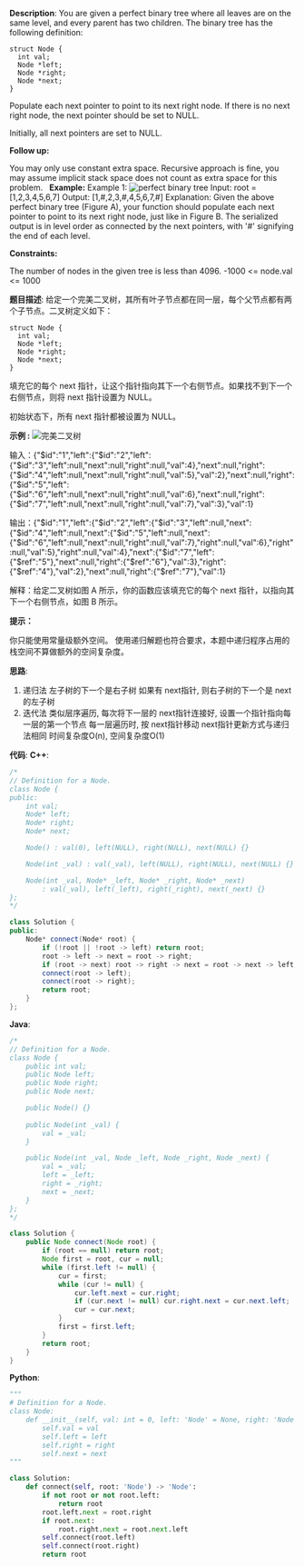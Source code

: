__Description__:
You are given a perfect binary tree where all leaves are on the same level, and every parent has two children. The binary tree has the following definition:
```
struct Node {
  int val;
  Node *left;
  Node *right;
  Node *next;
}
```
Populate each next pointer to point to its next right node. If there is no next right node, the next pointer should be set to NULL.

Initially, all next pointers are set to NULL.

__Follow up:__

You may only use constant extra space.
Recursive approach is fine, you may assume implicit stack space does not count as extra space for this problem.
 
__Example:__
Example 1:
![perfect binary tree](https://upload-images.jianshu.io/upload_images/16639143-3e28305418f6b371.png?imageMogr2/auto-orient/strip%7CimageView2/2/w/1240)
Input: root = [1,2,3,4,5,6,7]
Output: [1,#,2,3,#,4,5,6,7,#]
Explanation: Given the above perfect binary tree (Figure A), your function should populate each next pointer to point to its next right node, just like in Figure B. The serialized output is in level order as connected by the next pointers, with '#' signifying the end of each level.

__Constraints:__

The number of nodes in the given tree is less than 4096.
-1000 <= node.val <= 1000

__题目描述__:
给定一个完美二叉树，其所有叶子节点都在同一层，每个父节点都有两个子节点。二叉树定义如下：
```
struct Node {
  int val;
  Node *left;
  Node *right;
  Node *next;
}
```
填充它的每个 next 指针，让这个指针指向其下一个右侧节点。如果找不到下一个右侧节点，则将 next 指针设置为 NULL。

初始状态下，所有 next 指针都被设置为 NULL。

__示例 :__
![完美二叉树](https://upload-images.jianshu.io/upload_images/16639143-06ae57b77dde34ae.png?imageMogr2/auto-orient/strip%7CimageView2/2/w/1240)

输入：{"$id":"1","left":{"$id":"2","left":{"$id":"3","left":null,"next":null,"right":null,"val":4},"next":null,"right":{"$id":"4","left":null,"next":null,"right":null,"val":5},"val":2},"next":null,"right":{"$id":"5","left":{"$id":"6","left":null,"next":null,"right":null,"val":6},"next":null,"right":{"$id":"7","left":null,"next":null,"right":null,"val":7},"val":3},"val":1}

输出：{"$id":"1","left":{"$id":"2","left":{"$id":"3","left":null,"next":{"$id":"4","left":null,"next":{"$id":"5","left":null,"next":{"$id":"6","left":null,"next":null,"right":null,"val":7},"right":null,"val":6},"right":null,"val":5},"right":null,"val":4},"next":{"$id":"7","left":{"$ref":"5"},"next":null,"right":{"$ref":"6"},"val":3},"right":{"$ref":"4"},"val":2},"next":null,"right":{"$ref":"7"},"val":1}

解释：给定二叉树如图 A 所示，你的函数应该填充它的每个 next 指针，以指向其下一个右侧节点，如图 B 所示。

__提示：__

你只能使用常量级额外空间。
使用递归解题也符合要求，本题中递归程序占用的栈空间不算做额外的空间复杂度。

__思路__:
1. 递归法
左子树的下一个是右子树
如果有 next指针, 则右子树的下一个是 next的左子树
2. 迭代法
类似层序遍历, 每次将下一层的 next指针连接好, 设置一个指针指向每一层的第一个节点
每一层遍历时, 按 next指针移动
next指针更新方式与递归法相同
时间复杂度O(n), 空间复杂度O(1)

__代码__:
__C++__:
```C++
/*
// Definition for a Node.
class Node {
public:
    int val;
    Node* left;
    Node* right;
    Node* next;

    Node() : val(0), left(NULL), right(NULL), next(NULL) {}

    Node(int _val) : val(_val), left(NULL), right(NULL), next(NULL) {}

    Node(int _val, Node* _left, Node* _right, Node* _next)
        : val(_val), left(_left), right(_right), next(_next) {}
};
*/

class Solution {
public:
    Node* connect(Node* root) {
        if (!root || !root -> left) return root;
        root -> left -> next = root -> right;
        if (root -> next) root -> right -> next = root -> next -> left;
        connect(root -> left);
        connect(root -> right);
        return root;
    }
};
```

__Java__:
```Java
/*
// Definition for a Node.
class Node {
    public int val;
    public Node left;
    public Node right;
    public Node next;

    public Node() {}
    
    public Node(int _val) {
        val = _val;
    }

    public Node(int _val, Node _left, Node _right, Node _next) {
        val = _val;
        left = _left;
        right = _right;
        next = _next;
    }
};
*/

class Solution {
    public Node connect(Node root) {
        if (root == null) return root;
        Node first = root, cur = null;
        while (first.left != null) {
            cur = first;
            while (cur != null) {
                cur.left.next = cur.right;
                if (cur.next != null) cur.right.next = cur.next.left;
                cur = cur.next;
            }
            first = first.left;
        }
        return root;
    }
}
```

__Python__:
```Python
"""
# Definition for a Node.
class Node:
    def __init__(self, val: int = 0, left: 'Node' = None, right: 'Node' = None, next: 'Node' = None):
        self.val = val
        self.left = left
        self.right = right
        self.next = next
"""

class Solution:
    def connect(self, root: 'Node') -> 'Node':
        if not root or not root.left:
            return root
        root.left.next = root.right
        if root.next:
            root.right.next = root.next.left
        self.connect(root.left)
        self.connect(root.right)
        return root
```